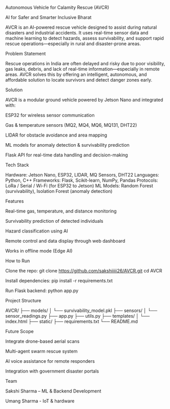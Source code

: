 
Autonomous Vehicle for Calamity Rescue (AVCR)

AI for Safer and Smarter Inclusive Bharat

AVCR is an AI-powered rescue vehicle designed to assist during natural disasters and industrial accidents. It uses real-time sensor data and machine learning to detect hazards, assess survivability, and support rapid rescue operations—especially in rural and disaster-prone areas.

Problem Statement

Rescue operations in India are often delayed and risky due to poor visibility, gas leaks, debris, and lack of real-time information—especially in remote areas. AVCR solves this by offering an intelligent, autonomous, and affordable solution to locate survivors and detect danger zones early.

Solution

AVCR is a modular ground vehicle powered by Jetson Nano and integrated with:

ESP32 for wireless sensor communication

Gas & temperature sensors (MQ2, MQ4, MQ6, MQ131, DHT22)

LIDAR for obstacle avoidance and area mapping

ML models for anomaly detection & survivability prediction

Flask API for real-time data handling and decision-making

Tech Stack

Hardware: Jetson Nano, ESP32, LIDAR, MQ Sensors, DHT22
Languages: Python, C++
Frameworks: Flask, Scikit-learn, NumPy, Pandas
Protocols: LoRa / Serial / Wi-Fi (for ESP32 to Jetson)
ML Models: Random Forest (survivability), Isolation Forest (anomaly detection)

Features

Real-time gas, temperature, and distance monitoring

Survivability prediction of detected individuals

Hazard classification using AI

Remote control and data display through web dashboard

Works in offline mode (Edge AI)

How to Run

Clone the repo:
git clone https://github.com/sakshiiiii26/AVCR.git
cd AVCR

Install dependencies:
pip install -r requirements.txt

Run Flask backend:
python app.py

Project Structure

AVCR/
├── models/
│ └── survivability_model.pkl
├── sensors/
│ └── sensor_readings.py
├── app.py
├── utils.py
├── templates/
│ └── index.html
├── static/
├── requirements.txt
└── README.md

Future Scope

Integrate drone-based aerial scans

Multi-agent swarm rescue system

AI voice assistance for remote responders

Integration with government disaster portals

Team

Sakshi Sharma – ML & Backend Development

Umang Sharma - IoT & hardware
